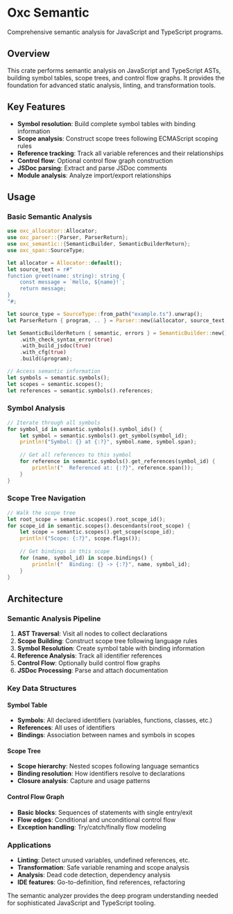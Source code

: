 # Oxc Semantic

Comprehensive semantic analysis for JavaScript and TypeScript programs.

## Overview

This crate performs semantic analysis on JavaScript and TypeScript ASTs, building symbol tables, scope trees, and control flow graphs. It provides the foundation for advanced static analysis, linting, and transformation tools.

## Key Features

- **Symbol resolution**: Build complete symbol tables with binding information
- **Scope analysis**: Construct scope trees following ECMAScript scoping rules  
- **Reference tracking**: Track all variable references and their relationships
- **Control flow**: Optional control flow graph construction
- **JSDoc parsing**: Extract and parse JSDoc comments
- **Module analysis**: Analyze import/export relationships

## Usage

### Basic Semantic Analysis

```rust
use oxc_allocator::Allocator;
use oxc_parser::{Parser, ParserReturn};
use oxc_semantic::{SemanticBuilder, SemanticBuilderReturn};
use oxc_span::SourceType;

let allocator = Allocator::default();
let source_text = r#"
function greet(name: string): string {
    const message = `Hello, ${name}!`;
    return message;
}
"#;

let source_type = SourceType::from_path("example.ts").unwrap();
let ParserReturn { program, .. } = Parser::new(&allocator, source_text, source_type).parse();

let SemanticBuilderReturn { semantic, errors } = SemanticBuilder::new()
    .with_check_syntax_error(true)
    .with_build_jsdoc(true)
    .with_cfg(true)
    .build(&program);

// Access semantic information
let symbols = semantic.symbols();
let scopes = semantic.scopes();
let references = semantic.symbols().references;
```

### Symbol Analysis

```rust
// Iterate through all symbols
for symbol_id in semantic.symbols().symbol_ids() {
    let symbol = semantic.symbols().get_symbol(symbol_id);
    println!("Symbol: {} at {:?}", symbol.name, symbol.span);
    
    // Get all references to this symbol
    for reference in semantic.symbols().get_references(symbol_id) {
        println!("  Referenced at: {:?}", reference.span());
    }
}
```

### Scope Tree Navigation

```rust
// Walk the scope tree
let root_scope = semantic.scopes().root_scope_id();
for scope_id in semantic.scopes().descendants(root_scope) {
    let scope = semantic.scopes().get_scope(scope_id);
    println!("Scope: {:?}", scope.flags());
    
    // Get bindings in this scope
    for (name, symbol_id) in scope.bindings() {
        println!("  Binding: {} -> {:?}", name, symbol_id);
    }
}
```

## Architecture

### Semantic Analysis Pipeline
1. **AST Traversal**: Visit all nodes to collect declarations
2. **Scope Building**: Construct scope tree following language rules
3. **Symbol Resolution**: Create symbol table with binding information
4. **Reference Analysis**: Track all identifier references
5. **Control Flow**: Optionally build control flow graphs
6. **JSDoc Processing**: Parse and attach documentation

### Key Data Structures

#### Symbol Table
- **Symbols**: All declared identifiers (variables, functions, classes, etc.)
- **References**: All uses of identifiers
- **Bindings**: Association between names and symbols in scopes

#### Scope Tree  
- **Scope hierarchy**: Nested scopes following language semantics
- **Binding resolution**: How identifiers resolve to declarations
- **Closure analysis**: Capture and usage patterns

#### Control Flow Graph
- **Basic blocks**: Sequences of statements with single entry/exit
- **Flow edges**: Conditional and unconditional control flow
- **Exception handling**: Try/catch/finally flow modeling

### Applications
- **Linting**: Detect unused variables, undefined references, etc.
- **Transformation**: Safe variable renaming and scope analysis
- **Analysis**: Dead code detection, dependency analysis
- **IDE features**: Go-to-definition, find references, refactoring

The semantic analyzer provides the deep program understanding needed for sophisticated JavaScript and TypeScript tooling.